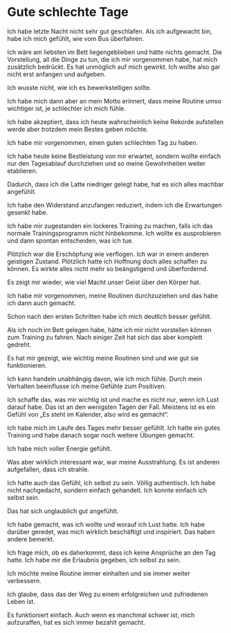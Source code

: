 # Gute schlechte Tage

Ich habe letzte Nacht nicht sehr gut geschlafen. Als ich aufgewacht bin, habe ich mich gefühlt, wie vom Bus überfahren.

Ich wäre am liebsten im Bett liegengeblieben und hätte nichts gemacht. Die Vorstellung, all die Dinge zu tun, die ich mir vorgenommen habe, hat mich zusätzlich bedrückt. Es hat unmöglich auf mich gewirkt. Ich wollte also gar nicht erst anfangen und aufgeben.

Ich wusste nicht, wie ich es bewerkstelligen sollte.

Ich habe mich dann aber an mein Motto erinnert, dass meine Routine umso wichtiger ist, je schlechter ich mich fühle.

Ich habe akzeptiert, dass ich heute wahrscheinlich keine Rekorde aufstellen werde aber trotzdem mein Bestes geben möchte.

Ich habe mir vorgenommen, einen guten schlechten Tag zu haben.

Ich habe heute keine Bestleistung von mir erwartet, sondern wollte einfach nur den Tagesablauf durchziehen und so meine Gewohnheiten weiter etablieren.

Dadurch, dass ich die Latte niedriger gelegt habe, hat es sich alles machbar angefühlt.

Ich habe den Widerstand anzufangen reduziert, indem ich die Erwartungen gesenkt habe.

Ich habe mir zugestanden ein lockeres Training zu machen, falls ich das normale Trainingsprogramm nicht hinbekomme. Ich wollte es ausprobieren und dann spontan entscheiden, was ich tue.

Plötzlich war die Erschöpfung wie verflogen. Ich war in einem anderen geistigen Zustand. Plötzlich hatte ich Hoffnung doch alles schaffen zu können. Es wirkte alles nicht mehr so beängstigend und überfordernd.

Es zeigt mir wieder, wie viel Macht unser Geist über den Körper hat.

Ich habe mir vorgenommen, meine Routinen durchzuziehen und das habe ich dann auch gemacht.

Schon nach den ersten Schritten habe ich mich deutlich besser gefühlt.

Als ich noch im Bett gelegen habe, hätte ich mir nicht vorstellen können zum Training zu fahren. Nach einiger Zeit hat sich das aber komplett gedreht.

Es hat mir gezeigt, wie wichtig meine Routinen sind und wie gut sie funktionieren.

Ich kann handeln unabhängig davon, wie ich mich fühle. Durch mein Verhalten beeinflusse ich meine Gefühle zum Positiven.

Ich schaffe das, was mir wichtig ist und mache es nicht nur, wenn ich Lust darauf habe. Das ist an den wenigsten Tagen der Fall. Meistens ist es ein Gefühl von „Es steht im Kalender, also wird es gemacht“.

Ich habe mich im Laufe des Tages mehr besser gefühlt. Ich hatte ein gutes Training und habe danach sogar noch weitere Übungen gemacht.

Ich habe mich voller Energie gefühlt.

Was aber wirklich interessant war, war meine Ausstrahlung. Es ist anderen aufgefallen, dass ich strahle.

Ich hatte auch das Gefühl, ich selbst zu sein. Völlig authentisch. Ich habe nicht nachgedacht, sondern einfach gehandelt. Ich konnte einfach ich selbst sein.

Das hat sich unglaublich gut angefühlt.

Ich habe gemacht, was ich wollte und worauf ich Lust hatte. Ich habe darüber geredet, was mich wirklich beschäftigt und inspiriert. Das haben andere bemerkt.

Ich frage mich, ob es daherkommt, dass ich keine Ansprüche an den Tag hatte. Ich habe mir die Erlaubnis gegeben, ich selbst zu sein.

Ich möchte meine Routine immer einhalten und sie immer weiter verbessern.

Ich glaube, dass das der Weg zu einem erfolgreichen und zufriedenen Leben ist.

Es funktioniert einfach. Auch wenn es manchmal schwer ist, mich aufzuraffen, hat es sich immer bezahlt gemacht.